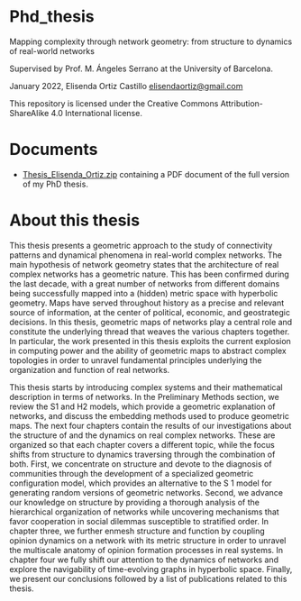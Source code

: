 # Phd_thesis
Mapping complexity through network geometry: from structure to dynamics of real-world networks

Supervised by Prof. M. Ángeles Serrano at the University of Barcelona.

January 2022, Elisenda Ortiz Castillo elisendaortiz@gmail.com

This repository is licensed under the Creative Commons Attribution-ShareAlike 4.0 International license.

# Documents
*   [Thesis_Elisenda_Ortiz.zip](https://github.com/elisendaortiz/Phd_thesis/blob/main/Thesis_Elisenda_Ortiz.zip " ") containing a PDF document of the full version of my PhD thesis.

# About this thesis
This thesis presents a geometric approach to the study of connectivity patterns and dynamical phenomena in real-world complex networks. The main hypothesis of network geometry states that the architecture of real complex networks has a geometric nature. This has been confirmed during the last decade, with a great number of networks from different domains being successfully mapped into a (hidden) metric space with hyperbolic geometry. Maps have served throughout history as a precise and relevant source of information, at the center of political, economic, and geostrategic decisions. In this thesis, geometric maps of networks play a central role and constitute the underlying thread that weaves the various chapters together. In particular, the work presented in this thesis exploits the current explosion in computing power and the ability of geometric maps to abstract complex topologies in order to unravel fundamental principles underlying the organization and function of real networks.

This thesis starts by introducing complex systems and their mathematical description in terms of networks. In the Preliminary Methods section, we review the S1 and H2 models, which provide a geometric explanation of networks, and discuss the embedding methods used to produce geometric maps. The next four chapters contain the results of our investigations about the structure of and the dynamics on real complex networks. These are organized so that each chapter covers a different topic, while the focus shifts from structure to dynamics traversing through the combination of both. First, we concentrate on structure and devote to the diagnosis of communities through the development of a specialized geometric configuration model, which provides an alternative to the S 1 model for generating random versions of geometric networks. Second, we advance our knowledge on structure by providing a thorough analysis of the hierarchical organization of networks while uncovering mechanisms that favor cooperation in social dilemmas susceptible to stratified order. In chapter three, we further enmesh structure and function by coupling opinion dynamics on a network with its metric structure in order to unravel the multiscale anatomy of opinion formation processes in real systems. In chapter four we fully shift our attention to the dynamics of networks and explore the navigability of time-evolving graphs in hyperbolic space. Finally, we present our conclusions followed by a list of publications related to this thesis.
